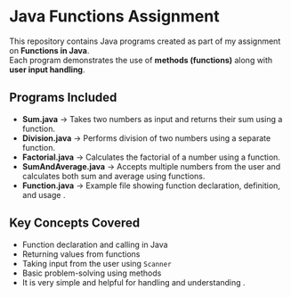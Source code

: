 # Java Functions Assignment

This repository contains Java programs created as part of my assignment on **Functions in Java**.  
Each program demonstrates the use of **methods (functions)** along with **user input handling**.

## Programs Included
- **Sum.java** → Takes two numbers as input and returns their sum using a function.  
- **Division.java** → Performs division of two numbers using a separate function.  
- **Factorial.java** → Calculates the factorial of a number using a function.  
- **SumAndAverage.java** → Accepts multiple numbers from the user and calculates both sum and average using functions.  
- **Function.java** → Example file showing function declaration, definition, and usage .

## Key Concepts Covered
- Function declaration and calling in Java  
- Returning values from functions  
- Taking input from the user using `Scanner`  
- Basic problem-solving using methods
- It is very simple and helpful for handling and understanding .
  



